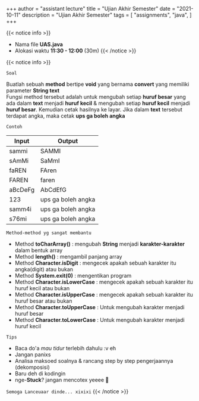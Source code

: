 +++
author = "assistant lecture"
title = "Ujian Akhir Semester"
date = "2021-10-11"
description = "Ujian Akhir Semester"
tags = [
    "assignments",
    "java",
]
+++

{{< notice info >}}
- Nama file **UAS.java**
- Alokasi waktu **11:30 - 12:00** (30m)
{{< /notice >}}

{{< notice info >}}

`Soal`

Buatlah sebuah **method** bertipe **void** yang bernama **convert** yang memiliki parameter **String text**\
Fungsi method tersebut adalah untuk mengubah setiap **huruf besar** yang ada dalam **text** menjadi **huruf kecil** & mengubah setiap **huruf kecil** menjadi **huruf besar**. Kemudian cetak hasilnya ke layar.
Jika dalam **text** tersebut terdapat angka, maka cetak **ups ga boleh angka**

`Contoh`

Input|Output|
-----|------|
sammi|SAMMI |
sAmMi|SaMmI |
faREN|FAren |
FAREN|faren |
aBcDeFg|AbCdEfG |
123  |ups ga boleh angka|
samm4i|ups ga boleh angka |
s76mi|ups ga boleh angka |
  

`Method-method yg sangat membantu`
- Method **toCharArray()** : mengubah **String** menjadi **karakter-karakter** dalam bentuk array
- Method **length()** : mengambil panjang array
- Method **Character.isDigit** : mengecek apakah sebuah karakter itu angka(digit) atau bukan
- Method **System.exit(0)** : mengentikan program
- Method **Character.isLowerCase** : mengecek apakah sebuah karakter itu huruf kecil atau bukan
- Method **Character.isUpperCase** : mengecek apakah sebuah karakter itu huruf besar atau bukan
- Method **Character.toUpperCase** : Untuk mengubah karakter menjadi huruf besar
- Method **Character.toLowerCase** : Untuk mengubah karakter menjadi huruf kecil

`Tips`
- Baca do'a _mau tidur_ terlebih dahulu :v eh
- Jangan panixs
- Analisa maksoed soalnya & rancang step by step pengerjaannya (dekomposisi)
- Baru deh di kodingin
- nge-**Stuck**? jangan mencotex yeeee 👀


`Semoga Lanceuaar dinde... xixixi`
{{< /notice >}}
